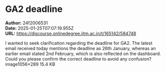 # GA2 deadline

**Author:** 24f2006531  
**Date:** 2025-01-25T07:07:19.955Z  
**URL:** https://discourse.onlinedegree.iitm.ac.in/t/165142/584748

I wanted to seek clarification regarding the deadline for GA2. The latest email received today mentions the deadline as 26th January, whereas an earlier email stated 2nd February, which is also reflected on the dashboard.
Could you please confirm the correct deadline to avoid any confusion?
image1056×289 15.4 KB
